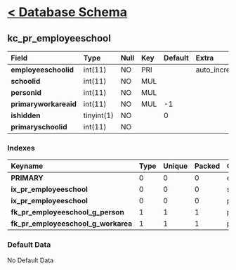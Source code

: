 # [< Database Schema](DatabaseSchema.md) #

## kc\_pr\_employeeschool ##
| **Field** | Type | Null | Key | Default | Extra | Comment |
|:----------|:-----|:-----|:----|:--------|:------|:--------|
| **employeeschoolid** | int(11) | NO | PRI |  | auto\_increment |  |
| **schoolid** | int(11) | NO | MUL |  |  |  |
| **personid** | int(11) | NO | MUL |  |  |  |
| **primaryworkareaid** | int(11) | NO | MUL | -1 |  |  |
| **ishidden** | tinyint(1) | NO |  | 0 |  |  |
| **primaryschoolid** | int(11) | NO |  |  |  |  |


### Indexes ###
| **Keyname** | Type | Unique | Packed | Column | Seq | Cardinality | Collation | Null | Comment |
|:------------|:-----|:-------|:-------|:-------|:----|:------------|:----------|:-----|:--------|
| **PRIMARY** | 0 | 0 | 0 | employeeschoolid | 1 | 0 | A | 0 | 0 |
| **ix\_pr\_employeeschool** | 0 | 0 | 0 | schoolid | 1 |  | A | 0 | 0 |
| **ix\_pr\_employeeschool** | 0 | 0 | 0 | personid | 2 | 0 | A | 0 | 0 |
| **fk\_pr\_employeeschool\_g\_person** | 1 | 1 | 1 | personid | 1 |  | A | 1 | 1 |
| **fk\_pr\_employeeschool\_g\_workarea** | 1 | 1 | 1 | primaryworkareaid | 1 |  | A | 1 | 1 |


### Default Data ###
No Default Data